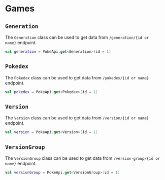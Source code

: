 # Games

## `Generation`

The `Generation` class can be used to get data from `/generation/{id or name}` endpoint.

```kotlin
val generation = PokeApi.get<Generation>(id = 1)
```

## `Pokedex`

The `Pokedex` class can be used to get data from `/pokedex/{id or name}` endpoint.

```kotlin
val pokedex = PokeApi.get<Pokedex>(id = 1)
```

## `Version`

The `Version` class can be used to get data from `/version/{id or name}` endpoint.

```kotlin
val version = PokeApi.get<Version>(id = 1)
```

## `VersionGroup`

The `VersionGroup` class can be used to get data from `/version-group/{id or name}` endpoint.

```kotlin
val versionGroup = PokeApi.get<VersionGroup>(id = 1)
```
